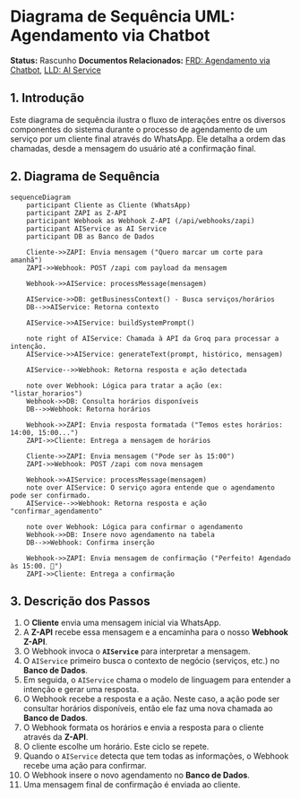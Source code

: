 # Diagrama de Sequência UML: Agendamento via Chatbot

**Status:** Rascunho
**Documentos Relacionados:** [FRD: Agendamento via Chatbot](../../product/002-frd-chatbot-scheduling.md), [LLD: AI Service](../../design/004-ai-service-lld.md)

## 1. Introdução

Este diagrama de sequência ilustra o fluxo de interações entre os diversos componentes do sistema durante o processo de agendamento de um serviço por um cliente final através do WhatsApp. Ele detalha a ordem das chamadas, desde a mensagem do usuário até a confirmação final.

## 2. Diagrama de Sequência

```mermaid
sequenceDiagram
    participant Cliente as Cliente (WhatsApp)
    participant ZAPI as Z-API
    participant Webhook as Webhook Z-API (/api/webhooks/zapi)
    participant AIService as AI Service
    participant DB as Banco de Dados

    Cliente->>ZAPI: Envia mensagem ("Quero marcar um corte para amanhã")
    ZAPI->>Webhook: POST /zapi com payload da mensagem
    
    Webhook->>AIService: processMessage(mensagem)
    
    AIService->>DB: getBusinessContext() - Busca serviços/horários
    DB-->>AIService: Retorna contexto
    
    AIService->>AIService: buildSystemPrompt()
    
    note right of AIService: Chamada à API da Groq para processar a intenção.
    AIService->>AIService: generateText(prompt, histórico, mensagem)
    
    AIService-->>Webhook: Retorna resposta e ação detectada
    
    note over Webhook: Lógica para tratar a ação (ex: "listar_horarios")
    Webhook->>DB: Consulta horários disponíveis
    DB-->>Webhook: Retorna horários
    
    Webhook->>ZAPI: Envia resposta formatada ("Temos estes horários: 14:00, 15:00...")
    ZAPI->>Cliente: Entrega a mensagem de horários
    
    Cliente->>ZAPI: Envia mensagem ("Pode ser às 15:00")
    ZAPI->>Webhook: POST /zapi com nova mensagem
    
    Webhook->>AIService: processMessage(mensagem)
    note over AIService: O serviço agora entende que o agendamento pode ser confirmado.
    AIService-->>Webhook: Retorna resposta e ação "confirmar_agendamento"
    
    note over Webhook: Lógica para confirmar o agendamento
    Webhook->>DB: Insere novo agendamento na tabela
    DB-->>Webhook: Confirma inserção
    
    Webhook->>ZAPI: Envia mensagem de confirmação ("Perfeito! Agendado às 15:00. 🎉")
    ZAPI->>Cliente: Entrega a confirmação
```

## 3. Descrição dos Passos

1.  O **Cliente** envia uma mensagem inicial via WhatsApp.
2.  A **Z-API** recebe essa mensagem e a encaminha para o nosso **Webhook Z-API**.
3.  O Webhook invoca o **`AIService`** para interpretar a mensagem.
4.  O `AIService` primeiro busca o contexto de negócio (serviços, etc.) no **Banco de Dados**.
5.  Em seguida, o `AIService` chama o modelo de linguagem para entender a intenção e gerar uma resposta.
6.  O Webhook recebe a resposta e a ação. Neste caso, a ação pode ser consultar horários disponíveis, então ele faz uma nova chamada ao **Banco de Dados**.
7.  O Webhook formata os horários e envia a resposta para o cliente através da **Z-API**.
8.  O cliente escolhe um horário. Este ciclo se repete.
9.  Quando o `AIService` detecta que tem todas as informações, o Webhook recebe uma ação para confirmar.
10. O Webhook insere o novo agendamento no **Banco de Dados**.
11. Uma mensagem final de confirmação é enviada ao cliente. 
